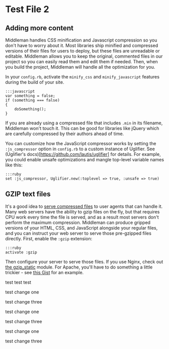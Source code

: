 # Test File 2

## Adding more content

Middleman handles CSS minification and Javascript compression so you don't have to worry about it. Most libraries ship minified and compressed versions of their files for users to deploy, but these files are unreadable or editable. Middleman allows you to keep the original, commented files in our project so you can easily read them and edit them if needed. Then, when you build the project, Middleman will handle all the optimization for you.

In your `config.rb`, activate the `minify_css` and `minify_javascript` features during the build of your site.

    :::javascript
    var something = false;
    if (something === false)
    {
        doSomething();
    }

If you are already using a compressed file that includes `.min` in its filename, Middleman won't touch it. This can be good for libraries like jQuery which are carefully compressed by their authors ahead of time.

You can customize how the JavaScript compressor works by setting the `:js_compressor` option in `config.rb` to a custom instance of Uglifier. See (Uglifier's docs)[https://github.com/lautis/uglifier] for details. For example, you could enable unsafe optimizations and mangle top-level variable names like this:

    :::ruby
    set :js_compressor, Uglifier.new(:toplevel => true, :unsafe => true)

## GZIP text files

It's a good idea to [serve compressed files](http://developer.yahoo.com/performance/rules.html#gzip) to user agents that can handle it. Many web servers have the ability to gzip files on the fly, but that requires CPU work every time the file is served, and as a result most servers don't perform the maximum compression. Middleman can produce gripped versions of your HTML, CSS, and JavaScript alongside your regular files, and you can instruct your web server to serve those pre-gzipped files directly. First, enable the `:gzip` extension:

    :::ruby
    activate :gzip

Then configure your server to serve those files. If you use Nginx, check out [the gzip_static](http://wiki.nginx.org/NginxHttpGzipStaticModule) module. For Apache, you'll have to do something a little trickier - see [this Gist](https://gist.github.com/2200790) for an example.

test test test

test change one

test change three

test change one

test change three

test change one

test change three
